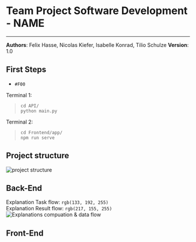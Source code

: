 # Team Project Software Development - NAME

---

**Authors**: Felix Hasse, Nicolas Kiefer, Isabelle Konrad, Tilio Schulze
**Version**: 1.0

## First Steps

- `#F00`

Terminal 1:
> `cd API/` \
> `python main.py`

Terminal 2:
> `cd Frontend/app/` \
> `npm run serve`

## Project structure

![project structure](/uploads/47aa8caab144de1185aaf9e9fa3f06b5/image.png)

## Back-End

Explanation Task flow: `rgb(133, 192, 255)`\
Explanation Result flow: `rgb(217, 155, 255)`
![Explanations compuation & data flow](/uploads/164a51e39b282a5dcd504bbb3997e6d4/Api_Explainer_Flow.jpg)

## Front-End

